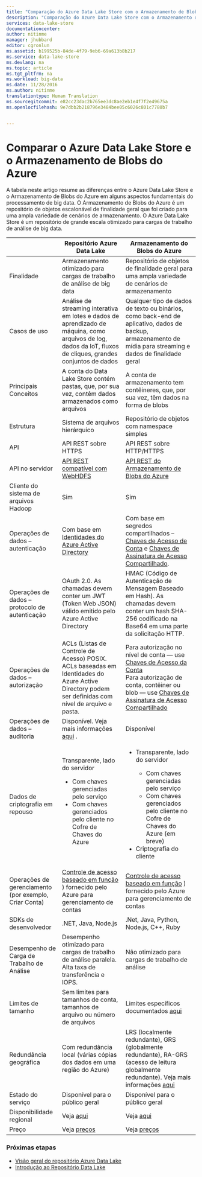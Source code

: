 ```yaml
---
title: "Comparação do Azure Data Lake Store com o Armazenamento de Blobs do Azure | Microsoft Docs"
description: "Comparação do Azure Data Lake Store com o Armazenamento de Blobs do Azure"
services: data-lake-store
documentationcenter: 
author: nitinme
manager: jhubbard
editor: cgronlun
ms.assetid: b199525b-84de-4f79-9eb6-69a613b8b217
ms.service: data-lake-store
ms.devlang: na
ms.topic: article
ms.tgt_pltfrm: na
ms.workload: big-data
ms.date: 11/28/2016
ms.author: nitinme
translationtype: Human Translation
ms.sourcegitcommit: e82cc23dac2b765ee3dc8ae2eb1e4f7f2e49675a
ms.openlocfilehash: 9e7dbb2b218796e3484bee05c6026c801c7780b7


---
```

# <a name="comparing-azure-data-lake-store-and-azure-blob-storage"></a>Comparar o Azure Data Lake Store e o Armazenamento de Blobs do Azure
A tabela neste artigo resume as diferenças entre o Azure Data Lake Store e o Armazenamento de Blobs do Azure em alguns aspectos fundamentais do processamento de big data. O Armazenamento de Blobs do Azure é um repositório de objetos escalonável de finalidade geral que foi criado para uma ampla variedade de cenários de armazenamento. O Azure Data Lake Store é um repositório de grande escala otimizado para cargas de trabalho de análise de big data.

|  | Repositório Azure Data Lake | Armazenamento do Blobs do Azure |
| --- | --- | --- |
| Finalidade |Armazenamento otimizado para cargas de trabalho de análise de big data |Repositório de objetos de finalidade geral para uma ampla variedade de cenários de armazenamento |
| Casos de uso |Análise de streaming interativa em lotes e dados de aprendizado de máquina, como arquivos de log, dados da IoT, fluxos de cliques, grandes conjuntos de dados |Qualquer tipo de dados de texto ou binários, como back-end de aplicativo, dados de backup, armazenamento de mídia para streaming e dados de finalidade geral |
| Principais Conceitos |A conta do Data Lake Store contém pastas, que, por sua vez, contêm dados armazenados como arquivos |A conta de armazenamento tem contêineres, que, por sua vez, têm dados na forma de blobs |
| Estrutura |Sistema de arquivos hierárquico |Repositório de objetos com namespace simples |
| API |API REST sobre HTTPS |API REST sobre HTTP/HTTPS |
| API no servidor |[API REST compatível com WebHDFS](https://msdn.microsoft.com/library/azure/mt693424.aspx) |[API REST do Armazenamento de Blobs do Azure](https://msdn.microsoft.com/library/azure/dd135733.aspx) |
| Cliente do sistema de arquivos Hadoop |Sim |Sim |
| Operações de dados – autenticação |Com base em [Identidades do Azure Active Directory](../active-directory/active-directory-authentication-scenarios.md) |Com base em segredos compartilhados – [Chaves de Acesso de Conta](../storage/storage-create-storage-account.md#manage-your-storage-account) e [Chaves de Assinatura de Acesso Compartilhado](../storage/storage-dotnet-shared-access-signature-part-1.md). |
| Operações de dados – protocolo de autenticação |OAuth 2.0. As chamadas devem conter um JWT (Token Web JSON) válido emitido pelo Azure Active Directory |HMAC (Código de Autenticação de Mensagem Baseado em Hash). As chamadas devem conter um hash SHA-256 codificado na Base64 em uma parte da solicitação HTTP. |
| Operações de dados – autorização |ACLs (Listas de Controle de Acesso) POSIX.  ACLs baseadas em Identidades do Azure Active Directory podem ser definidas com nível de arquivo e pasta. |Para autorização no nível de conta — use [Chaves de Acesso da Conta](../storage/storage-create-storage-account.md#manage-your-storage-account)<br>Para autorização de conta, contêiner ou blob — use [Chaves de Assinatura de Acesso Compartilhado](../storage/storage-dotnet-shared-access-signature-part-1.md) |
| Operações de dados – auditoria |Disponível. Veja mais informações [aqui](data-lake-store-diagnostic-logs.md) . |Disponível |
| Dados de criptografia em repouso |Transparente, lado do servidor <ul><li>Com chaves gerenciadas pelo serviço</li><li>Com chaves gerenciados pelo cliente no Cofre de Chaves do Azure</li></ul> |<ul><li>Transparente, lado do servidor</li> <ul><li>Com chaves gerenciadas pelo serviço</li><li>Com chaves gerenciados pelo cliente no Cofre de Chaves do Azure (em breve)</li></ul><li>Criptografia do cliente</li></ul> |
| Operações de gerenciamento (por exemplo, Criar Conta) |[Controle de acesso baseado em função](../active-directory/role-based-access-control-what-is.md) ) fornecido pelo Azure para gerenciamento de contas |[Controle de acesso baseado em função](../active-directory/role-based-access-control-what-is.md) ) fornecido pelo Azure para gerenciamento de contas |
| SDKs de desenvolvedor |.NET, Java, Node.js |.Net, Java, Python, Node.js, C++, Ruby |
| Desempenho de Carga de Trabalho de Análise |Desempenho otimizado para cargas de trabalho de análise paralela. Alta taxa de transferência e IOPS. |Não otimizado para cargas de trabalho de análise |
| Limites de tamanho |Sem limites para tamanhos de conta, tamanhos de arquivo ou número de arquivos |Limites específicos documentados [aqui](../azure-subscription-service-limits.md#storage-limits) |
| Redundância geográfica |Com redundância local (várias cópias dos dados em uma região do Azure) |LRS (localmente redundante), GRS (globalmente redundante), RA-GRS (acesso de leitura globalmente redundante). Veja mais informações [aqui](../storage/storage-redundancy.md) |
| Estado do serviço |Disponível para o público geral |Disponível para o público geral |
| Disponibilidade regional |Veja [aqui](https://azure.microsoft.com/regions/#services) |Veja [aqui](https://azure.microsoft.com/regions/#services) |
| Preço |Veja [preços](https://azure.microsoft.com/pricing/details/data-lake-store/) |Veja [preços](https://azure.microsoft.com/pricing/details/storage/) |

### <a name="next-steps"></a>Próximas etapas
* [Visão geral do repositório Azure Data Lake](data-lake-store-overview.md)
* [Introdução ao Repositório Data Lake](data-lake-store-get-started-portal.md)




<!--HONumber=Dec16_HO2-->


